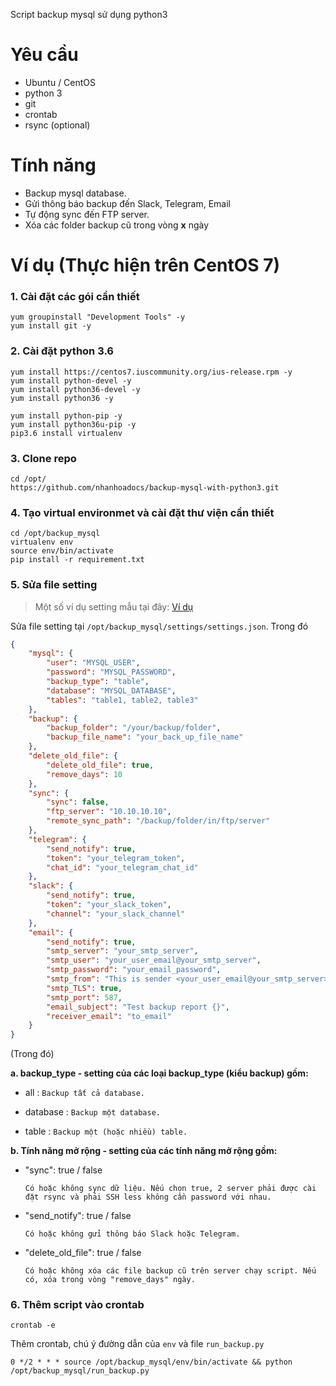 Script backup mysql sử dụng python3

# Yêu cầu 
- Ubuntu / CentOS
- python 3
- git 
- crontab
- rsync (optional)

# Tính năng 

- Backup mysql database.
- Gửi thông báo backup đến Slack, Telegram, Email
- Tự động sync đến FTP server.
- Xóa các folder backup cũ trong vòng **x** ngày

# Ví dụ (Thực hiện trên CentOS 7)

### 1. Cài đặt các gói cần thiết

```
yum groupinstall "Development Tools" -y
yum install git -y
```

### 2. Cài đặt python 3.6

```
yum install https://centos7.iuscommunity.org/ius-release.rpm -y
yum install python-devel -y
yum install python36-devel -y
yum install python36 -y

yum install python-pip -y
yum install python36u-pip -y
pip3.6 install virtualenv
```

### 3. Clone repo

```
cd /opt/
https://github.com/nhanhoadocs/backup-mysql-with-python3.git
```

### 4. Tạo virtual environmet và cài đặt thư viện cần thiết

```
cd /opt/backup_mysql
virtualenv env
source env/bin/activate
pip install -r requirement.txt
```

### 5. Sửa file setting

> Một số ví dụ setting mẫu tại đây: [Ví dụ](https://github.com/nhanhoadocs/backup-mysql-with-python3/blob/master/example/example.md)

Sửa file setting tại  `/opt/backup_mysql/settings/settings.json`. Trong đó

```json
{
    "mysql": {
        "user": "MYSQL_USER",
        "password": "MYSQL_PASSWORD",
        "backup_type": "table", 
        "database": "MYSQL_DATABASE",
        "tables": "table1, table2, table3"
    },
    "backup": {
        "backup_folder": "/your/backup/folder",
        "backup_file_name": "your_back_up_file_name"
    },
    "delete_old_file": {
        "delete_old_file": true,
        "remove_days": 10
    },
    "sync": {
        "sync": false,
        "ftp_server": "10.10.10.10",
        "remote_sync_path": "/backup/folder/in/ftp/server"
    },
    "telegram": {
        "send_notify": true,
        "token": "your_telegram_token",
        "chat_id": "your_telegram_chat_id"
    },
    "slack": {
        "send_notify": true,
        "token": "your_slack_token",
        "channel": "your_slack_channel"
    },
    "email": {
        "send_notify": true,
        "smtp_server": "your_smtp_server",
        "smtp_user": "your_user_email@your_smtp_server",
        "smtp_password": "your_email_password",
        "smtp_from": "This is sender <your_user_email@your_smtp_server>",
        "smtp_TLS": true,
        "smtp_port": 587,
        "email_subject": "Test backup report {}",
        "receiver_email": "to_email"
    }
}
```

(Trong đó)

**a. backup_type - setting của các loại backup_type (kiểu backup) gồm:**

- all : `Backup tất cả database.`

- database : `Backup một database.`

- table : `Backup một (hoặc nhiều) table.`

**b. Tính năng mở rộng - setting của các tính năng mở rộng gồm:**

- "sync": true / false 

    ```
    Có hoặc không sync dữ liệu. Nếu chọn true, 2 server phải được cài đặt rsync và phải SSH less không cần password với nhau.
    ```

- "send_notify": true / false 

    ```
    Có hoặc không gửi thông báo Slack hoặc Telegram.
    ```

- "delete_old_file": true / false

    ```
    Có hoặc không xóa các file backup cũ trên server chạy script. Nếu có, xóa trong vòng "remove_days" ngày.
    ```


### 6. Thêm script vào crontab

```
crontab -e
```

Thêm crontab, chú ý đường dẫn của `env` và file `run_backup.py`


```
0 */2 * * * source /opt/backup_mysql/env/bin/activate && python /opt/backup_mysql/run_backup.py
```

